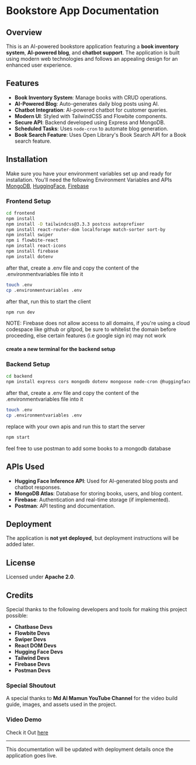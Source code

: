 # Bookstore App Documentation

## Overview
This is an AI-powered bookstore application featuring a **book inventory system**, **AI-powered blog**, and **chatbot support**. The application is built using modern web technologies and follows an appealing design for an enhanced user experience.

## Features
- **Book Inventory System**: Manage books with CRUD operations.
- **AI-Powered Blog**: Auto-generates daily blog posts using AI.
- **Chatbot Integration**: AI-powered chatbot for customer queries.
- **Modern UI**: Styled with TailwindCSS and Flowbite components.
- **Secure API**: Backend developed using Express and MongoDB.
- **Scheduled Tasks**: Uses `node-cron` to automate blog generation.
- **Book Search Feature**: Uses Open Library's Book Search API for a Book search feature.

## Installation
Make sure you have your environment variables set up and ready for installation. You'll need the following Environment Variables and APIs
[MongoDB](cloud.mongodb.com),
[HuggingFace](huggingface.co),
[Firebase](console.firebase.google.com)

### Frontend Setup
```sh
cd frontend
npm install
npm install -D tailwindcss@3.3.3 postcss autoprefixer
npm install react-router-dom localforage match-sorter sort-by
npm install swiper
npm i flowbite-react
npm install react-icons
npm install firebase
npm install dotenv
```
after that, create a .env file and copy the content of the .environmentvariables file into it
```sh
touch .env
cp .environmentvariables .env
```
after that, run this to start the client
```sh
npm run dev
```

NOTE: Firebase does not allow access to all domains, if you're using a cloud codespace like github or gitpod, be sure to whitelist the domain before proceeding, else certain features (i.e google sign in) may not work

#### create a new terminal for the backend setup

### Backend Setup
```sh
cd backend
npm install express cors mongodb dotenv mongoose node-cron @huggingface/inference nodemon
```
after that, create a .env file and copy the content of the .environmentvariables file into it
```sh
touch .env
cp .environmentvariables .env
```

replace with your own apis and run this to start the server
```sh
npm start
```
feel free to use postman to add some books to a mongodb database

## APIs Used
- **Hugging Face Inference API**: Used for AI-generated blog posts and chatbot responses.
- **MongoDB Atlas**: Database for storing books, users, and blog content.
- **Firebase**: Authentication and real-time storage (if implemented).
- **Postman**: API testing and documentation.

## Deployment
The application is **not yet deployed**, but deployment instructions will be added later.

## License
Licensed under **Apache 2.0**.

## Credits
Special thanks to the following developers and tools for making this project possible:
- **Chatbase Devs**
- **Flowbite Devs**
- **Swiper Devs**
- **React DOM Devs**
- **Hugging Face Devs**
- **Tailwind Devs**
- **Firebase Devs**
- **Postman Devs**

### Special Shoutout
A special thanks to **Md Al Mamun YouTube Channel** for the video build guide, images, and assets used in the project.

### Video Demo
Check it Out [here](https://youtu.be/rc4yrCSd2Hw)

---
This documentation will be updated with deployment details once the application goes live.

